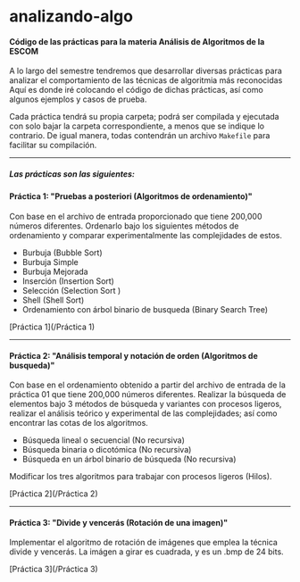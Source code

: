 analizando-algo
===============

#### Código de las prácticas para la materia Análisis de Algoritmos de la ESCOM
A lo largo del semestre tendremos que desarrollar diversas prácticas para analizar el comportamiento de las técnicas de algoritmia más reconocidas
Aquí es donde iré colocando el código de dichas prácticas, así como algunos ejemplos y casos de prueba.

Cada práctica tendrá su propia carpeta; podrá ser compilada y ejecutada con solo bajar la carpeta correspondiente, a menos que se indique lo contrario. De igual manera, todas contendrán un archivo `Makefile` para facilitar su compilación.

***

##### Las prácticas son las siguientes:

#### Práctica 1: "Pruebas a posteriori (Algoritmos de ordenamiento)" 
Con base en el archivo de entrada proporcionado que tiene 200,000 números diferentes. Ordenarlo bajo los siguientes métodos de ordenamiento y comparar experimentalmente las complejidades de estos.

* Burbuja (Bubble Sort)
* Burbuja Simple
* Burbuja Mejorada
* Inserción (Insertion Sort)
* Selección (Selection Sort )
* Shell (Shell Sort)
* Ordenamiento con árbol binario de busqueda (Binary Search Tree)
 
[Práctica 1](/Práctica 1)

***

#### Práctica 2: "Análisis temporal y notación de orden (Algoritmos de busqueda)"
Con base en el ordenamiento obtenido a partir del archivo de entrada de la práctica 01 que tiene 200,000 números diferentes.
Realizar la búsqueda de elementos bajo 3 métodos de búsqueda y variantes con procesos ligeros, realizar el análisis teórico y experimental de las complejidades; así como encontrar las cotas de los algoritmos.
* Búsqueda lineal o secuencial (No recursiva)
* Búsqueda binaria o dicotómica (No recursiva)
* Búsqueda en un árbol binario de búsqueda (No recursiva)

Modificar los tres algoritmos para trabajar con procesos ligeros (Hilos).
 
[Práctica 2](/Práctica 2)

***

#### Práctica 3: "Divide y vencerás (Rotación de una imagen)"
Implementar el algoritmo de rotación de imágenes que emplea la técnica divide y vencerás. La imágen a girar es cuadrada, y es un .bmp de 24 bits.
 
[Práctica 3](/Práctica 3)
